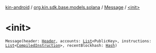 [kin-android](../../index.md) / [org.kin.sdk.base.models.solana](../index.md) / [Message](index.md) / [&lt;init&gt;](./-init-.md)

# &lt;init&gt;

`Message(header: `[`Header`](../-header/index.md)`, accounts: `[`List`](https://kotlinlang.org/api/latest/jvm/stdlib/kotlin.collections/-list/index.html)`<PublicKey>, instructions: `[`List`](https://kotlinlang.org/api/latest/jvm/stdlib/kotlin.collections/-list/index.html)`<`[`CompiledInstruction`](../-compiled-instruction/index.md)`>, recentBlockhash: `[`Hash`](../-hash/index.md)`)`